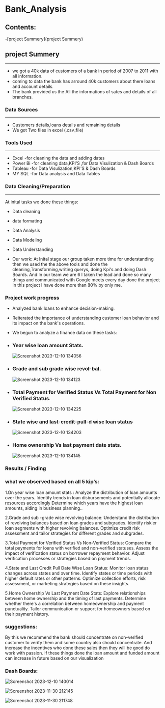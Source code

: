 # Bank_Analysis


## Contents:

-[project Summery](project Summery)

## project Summery 
------
- we got a 40k data of customers of a bank in period of 2007 to 2011 with all information.
- coming to data the bank has arround 40k customers about there loans and account details.
- The bank provided us the All the informations of sates and details of all branches.

### Data Sources
-------
- Customers details,loans details and remaining details
- We got Two files in excel (.csv_file)

### Tools Used
--------
- Excel    -for cleaning the data and adding dates
- Power Bi -for cleaning data,KPI'S ,for Data Visulization & Dash Boards
- Tableau  -for Data Visulization,KPI'S & Dash Boards
- MY SQL   -for Data analysis and Data Tables


### Data Cleaning/Preparation
---------
At inital tasks we done these things:
- Data cleaning
- data formating
- Data Analysis
- Data Modeling
- Data Understanding

- Our work:
At Inital stage our group taken more time for understanding then we used the the above tools and done the cleaning,Transforming,writing querys,
doing Kpi's and doing Dash Boards.
And In our team we are 6 I taken the lead and done so many things and communicated with Google meets every day done the project
In this project I have done more than 80% by only me.

### Project work progress

- Analyzed bank loans to enhance decision-making.
- Reiterated the importance of understanding customer loan behavior and its impact on the bank's operations.
- We begun to analyze a  finance data  on these tasks:
  
- ### Year wise loan amount Stats.
  ![Screenshot 2023-12-10 134056](https://github.com/Tejeshkakumanu/Documentation-of-Bank_Analysis/assets/152053559/46b85083-aa59-4a50-a998-97542fcec20b)

- ### Grade and sub grade wise revol-bal.
  ![Screenshot 2023-12-10 134123](https://github.com/Tejeshkakumanu/Documentation-of-Bank_Analysis/assets/152053559/28be5470-4c03-487f-b475-2ed69645df53)

- ### Total Payment for Verified Status Vs Total Payment for Non Verified Status.
  ![Screenshot 2023-12-10 134225](https://github.com/Tejeshkakumanu/Documentation-of-Bank_Analysis/assets/152053559/e5e50b51-d41d-4a84-9b31-89e88f50ed77)

- ### State wise and last-credit-pull-d wise loan status
  ![Screenshot 2023-12-10 134203](https://github.com/Tejeshkakumanu/Documentation-of-Bank_Analysis/assets/152053559/a43203b0-d6de-4115-b9d4-9a1c4992d819)

- ### Home ownership Vs last payment date stats.
  ![Screenshot 2023-12-10 134145](https://github.com/Tejeshkakumanu/Documentation-of-Bank_Analysis/assets/152053559/e8f96eb7-f1d1-40da-ab40-abeaa24fc510)

### Results / Finding

### what we observed based on all 5 kip’s:

1.On year wise loan amount stats : 
   Analyze the distribution of loan amounts over the years.
   Identify trends in loan disbursements and potentially allocate resources accordingly
   Determine which years have the highest loan amounts, aiding in business planning..
                      
2.Grade and sub -grade wise revolving balance:
    Understand the distribution of revolving balances based on loan grades and subgrades.
    Identify riskier loan segments with higher revolving balances.
    Optimize credit risk assessment and tailor strategies for different grades and subgrades.

3.Total Payment for Verified Status Vs Non-Verified Status:
    Compare the total payments for loans with verified and non-verified statuses.
    Assess the impact of verification status on borrower repayment behavior.
    Adjust verification processes or strategies based on payment trends.

4.State and Last Credit Pull Date Wise Loan Status:
   Monitor loan status changes across states and over time.
   Identify states or time periods with higher default rates or other patterns.
   Optimize collection efforts, risk assessment, or marketing strategies based on these insights.

5.Home Ownership Vs Last Payment Date Stats:
   Explore relationships between home ownership and the timing of last payments.
   Determine whether there's a correlation between homeownership and payment punctuality.
   Tailor communication or support for homeowners based on their payment history.

 ### suggestions:

By this we recommend the bank should concentrate on non-verified customer to verify them and some 
country also should concentrate. And increase the incentives who done these sales then they will be good do work with 
passion. If these things done the loan amount and funded amount can increase in future based on our visualization

### Dash Boards:
![Screenshot 2023-12-10 140014](https://github.com/Tejeshkakumanu/Documentation-of-Bank_Analysis/assets/152053559/6ae91ed3-aa3e-4f4f-8573-45b7a2ba2a54)

![Screenshot 2023-11-30 212145](https://github.com/Tejeshkakumanu/Documentation-of-Bank_Analysis/assets/152053559/641b6aee-3f77-4b77-8b89-52b63bb82004)

![Screenshot 2023-11-30 211748](https://github.com/Tejeshkakumanu/Documentation-of-Bank_Analysis/assets/152053559/e02a6bc3-68fc-410a-83bf-dba42bab36e9)



                                            


    






     
  
